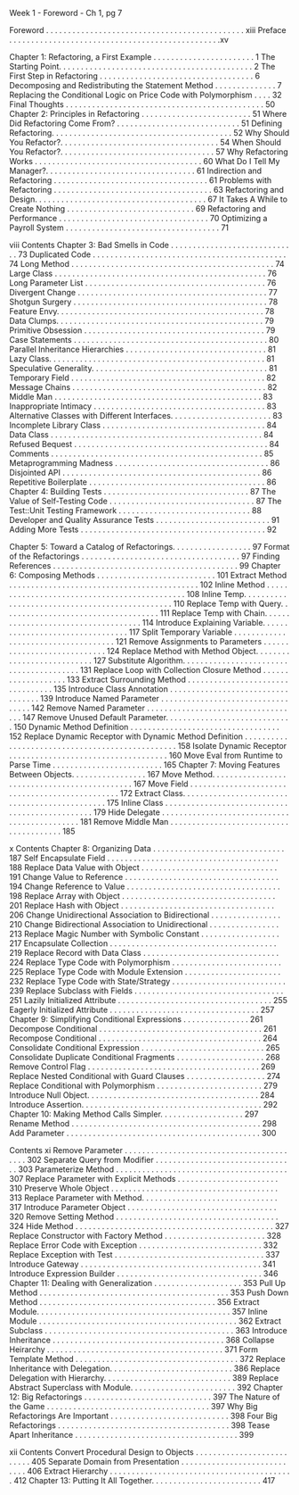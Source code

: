 
Week 1 - Foreword - Ch 1, pg 7

Foreword . . . . . . . . . . . . . . . . . . . . . . . . . . . . . . . . . . . . . . . . . . . . . xiii
Preface . . . . . . . . . . . . . . . . . . . . . . . . . . . . . . . . . . . . . . . . . . . . . . . .xv

Chapter 1: Refactoring, a First Example . . . . . . . . . . . . . . . . . . . . . . . 1
The Starting Point. . . . . . . . . . . . . . . . . . . . . . . . . . . . . . . . . . . . . . . . . . . . 2
The First Step in Refactoring . . . . . . . . . . . . . . . . . . . . . . . . . . . . . . . . . . . 6
Decomposing and Redistributing the Statement Method . . . . . . . . . . . . . . 7
Replacing the Conditional Logic on Price Code with Polymorphism . . . . 32
Final Thoughts . . . . . . . . . . . . . . . . . . . . . . . . . . . . . . . . . . . . . . . . . . . . . 50
Chapter 2: Principles in Refactoring . . . . . . . . . . . . . . . . . . . . . . . . . 51
Where Did Refactoring Come From? . . . . . . . . . . . . . . . . . . . . . . . . . . . . 51
Defining Refactoring. . . . . . . . . . . . . . . . . . . . . . . . . . . . . . . . . . . . . . . . . 52
Why Should You Refactor?. . . . . . . . . . . . . . . . . . . . . . . . . . . . . . . . . . . . 54
When Should You Refactor?. . . . . . . . . . . . . . . . . . . . . . . . . . . . . . . . . . . 57
Why Refactoring Works . . . . . . . . . . . . . . . . . . . . . . . . . . . . . . . . . . . . . . 60
What Do I Tell My Manager?. . . . . . . . . . . . . . . . . . . . . . . . . . . . . . . . . . 61
Indirection and Refactoring . . . . . . . . . . . . . . . . . . . . . . . . . . . . . . . . . . . 61
Problems with Refactoring . . . . . . . . . . . . . . . . . . . . . . . . . . . . . . . . . . . . 63
Refactoring and Design. . . . . . . . . . . . . . . . . . . . . . . . . . . . . . . . . . . . . . . 67
It Takes A While to Create Nothing . . . . . . . . . . . . . . . . . . . . . . . . . . . . . 69
Refactoring and Performance . . . . . . . . . . . . . . . . . . . . . . . . . . . . . . . . . . 70
Optimizing a Payroll System . . . . . . . . . . . . . . . . . . . . . . . . . . . . . . . . . . . 71



viii Contents
Chapter 3: Bad Smells in Code . . . . . . . . . . . . . . . . . . . . . . . . . . . . . 73
Duplicated Code . . . . . . . . . . . . . . . . . . . . . . . . . . . . . . . . . . . . . . . . . . . . 74
Long Method . . . . . . . . . . . . . . . . . . . . . . . . . . . . . . . . . . . . . . . . . . . . . . 74
Large Class . . . . . . . . . . . . . . . . . . . . . . . . . . . . . . . . . . . . . . . . . . . . . . . . 76
Long Parameter List . . . . . . . . . . . . . . . . . . . . . . . . . . . . . . . . . . . . . . . . . 76
Divergent Change . . . . . . . . . . . . . . . . . . . . . . . . . . . . . . . . . . . . . . . . . . . 77
Shotgun Surgery . . . . . . . . . . . . . . . . . . . . . . . . . . . . . . . . . . . . . . . . . . . . 78
Feature Envy. . . . . . . . . . . . . . . . . . . . . . . . . . . . . . . . . . . . . . . . . . . . . . . 78
Data Clumps. . . . . . . . . . . . . . . . . . . . . . . . . . . . . . . . . . . . . . . . . . . . . . . 79
Primitive Obsession . . . . . . . . . . . . . . . . . . . . . . . . . . . . . . . . . . . . . . . . . 79
Case Statements . . . . . . . . . . . . . . . . . . . . . . . . . . . . . . . . . . . . . . . . . . . . 80
Parallel Inheritance Hierarchies . . . . . . . . . . . . . . . . . . . . . . . . . . . . . . . . 81
Lazy Class. . . . . . . . . . . . . . . . . . . . . . . . . . . . . . . . . . . . . . . . . . . . . . . . . 81
Speculative Generality. . . . . . . . . . . . . . . . . . . . . . . . . . . . . . . . . . . . . . . . 81
Temporary Field . . . . . . . . . . . . . . . . . . . . . . . . . . . . . . . . . . . . . . . . . . . . 82
Message Chains . . . . . . . . . . . . . . . . . . . . . . . . . . . . . . . . . . . . . . . . . . . . 82
Middle Man . . . . . . . . . . . . . . . . . . . . . . . . . . . . . . . . . . . . . . . . . . . . . . . 83
Inappropriate Intimacy . . . . . . . . . . . . . . . . . . . . . . . . . . . . . . . . . . . . . . . 83
Alternative Classes with Different Interfaces. . . . . . . . . . . . . . . . . . . . . . . 83
Incomplete Library Class . . . . . . . . . . . . . . . . . . . . . . . . . . . . . . . . . . . . . 84
Data Class . . . . . . . . . . . . . . . . . . . . . . . . . . . . . . . . . . . . . . . . . . . . . . . . 84
Refused Bequest . . . . . . . . . . . . . . . . . . . . . . . . . . . . . . . . . . . . . . . . . . . . 84
Comments . . . . . . . . . . . . . . . . . . . . . . . . . . . . . . . . . . . . . . . . . . . . . . . . 85
Metaprogramming Madness . . . . . . . . . . . . . . . . . . . . . . . . . . . . . . . . . . . 86
Disjointed API . . . . . . . . . . . . . . . . . . . . . . . . . . . . . . . . . . . . . . . . . . . . . 86
Repetitive Boilerplate . . . . . . . . . . . . . . . . . . . . . . . . . . . . . . . . . . . . . . . . 86
Chapter 4: Building Tests . . . . . . . . . . . . . . . . . . . . . . . . . . . . . . . . . 87
The Value of Self-Testing Code . . . . . . . . . . . . . . . . . . . . . . . . . . . . . . . . . 87
The Test::Unit Testing Framework . . . . . . . . . . . . . . . . . . . . . . . . . . . . . . 88
Developer and Quality Assurance Tests . . . . . . . . . . . . . . . . . . . . . . . . . . 91
Adding More Tests . . . . . . . . . . . . . . . . . . . . . . . . . . . . . . . . . . . . . . . . . . 92

Chapter 5: Toward a Catalog of Refactorings. . . . . . . . . . . . . . . . . . 97
Format of the Refactorings . . . . . . . . . . . . . . . . . . . . . . . . . . . . . . . . . . . . 97
Finding References . . . . . . . . . . . . . . . . . . . . . . . . . . . . . . . . . . . . . . . . . . 99
Chapter 6: Composing Methods . . . . . . . . . . . . . . . . . . . . . . . . . . . 101
Extract Method . . . . . . . . . . . . . . . . . . . . . . . . . . . . . . . . . . . . . . . . . . . 102
Inline Method . . . . . . . . . . . . . . . . . . . . . . . . . . . . . . . . . . . . . . . . . . . . . 108
Inline Temp. . . . . . . . . . . . . . . . . . . . . . . . . . . . . . . . . . . . . . . . . . . . . . . 110
Replace Temp with Query. . . . . . . . . . . . . . . . . . . . . . . . . . . . . . . . . . . . 111
Replace Temp with Chain. . . . . . . . . . . . . . . . . . . . . . . . . . . . . . . . . . . . 114
Introduce Explaining Variable. . . . . . . . . . . . . . . . . . . . . . . . . . . . . . . . . 117
Split Temporary Variable . . . . . . . . . . . . . . . . . . . . . . . . . . . . . . . . . . . . 121
Remove Assignments to Parameters . . . . . . . . . . . . . . . . . . . . . . . . . . . . 124
Replace Method with Method Object. . . . . . . . . . . . . . . . . . . . . . . . . . . 127
Substitute Algorithm. . . . . . . . . . . . . . . . . . . . . . . . . . . . . . . . . . . . . . . . 131
Replace Loop with Collection Closure Method . . . . . . . . . . . . . . . . . . . 133
Extract Surrounding Method . . . . . . . . . . . . . . . . . . . . . . . . . . . . . . . . . 135
Introduce Class Annotation . . . . . . . . . . . . . . . . . . . . . . . . . . . . . . . . . . 139
Introduce Named Parameter . . . . . . . . . . . . . . . . . . . . . . . . . . . . . . . . . . 142
Remove Named Parameter . . . . . . . . . . . . . . . . . . . . . . . . . . . . . . . . . . . 147
Remove Unused Default Parameter. . . . . . . . . . . . . . . . . . . . . . . . . . . . . 150
Dynamic Method Definition . . . . . . . . . . . . . . . . . . . . . . . . . . . . . . . . . . 152
Replace Dynamic Receptor with Dynamic Method
Definition . . . . . . . . . . . . . . . . . . . . . . . . . . . . . . . . . . . . . . . . . . . . . . . . 158
Isolate Dynamic Receptor . . . . . . . . . . . . . . . . . . . . . . . . . . . . . . . . . . . . 160
Move Eval from Runtime to Parse Time . . . . . . . . . . . . . . . . . . . . . . . . . 165
Chapter 7: Moving Features Between Objects. . . . . . . . . . . . . . . . . 167
Move Method. . . . . . . . . . . . . . . . . . . . . . . . . . . . . . . . . . . . . . . . . . . . . 167
Move Field . . . . . . . . . . . . . . . . . . . . . . . . . . . . . . . . . . . . . . . . . . . . . . . 172
Extract Class. . . . . . . . . . . . . . . . . . . . . . . . . . . . . . . . . . . . . . . . . . . . . . 175
Inline Class . . . . . . . . . . . . . . . . . . . . . . . . . . . . . . . . . . . . . . . . . . . . . . . 179
Hide Delegate . . . . . . . . . . . . . . . . . . . . . . . . . . . . . . . . . . . . . . . . . . . . . 181
Remove Middle Man . . . . . . . . . . . . . . . . . . . . . . . . . . . . . . . . . . . . . . . 185



x Contents
Chapter 8: Organizing Data . . . . . . . . . . . . . . . . . . . . . . . . . . . . . . 187
Self Encapsulate Field . . . . . . . . . . . . . . . . . . . . . . . . . . . . . . . . . . . . . . . 188
Replace Data Value with Object . . . . . . . . . . . . . . . . . . . . . . . . . . . . . . . 191
Change Value to Reference . . . . . . . . . . . . . . . . . . . . . . . . . . . . . . . . . . . 194
Change Reference to Value . . . . . . . . . . . . . . . . . . . . . . . . . . . . . . . . . . . 198
Replace Array with Object . . . . . . . . . . . . . . . . . . . . . . . . . . . . . . . . . . . 201
Replace Hash with Object . . . . . . . . . . . . . . . . . . . . . . . . . . . . . . . . . . . 206
Change Unidirectional Association to Bidirectional . . . . . . . . . . . . . . . . 210
Change Bidirectional Association to Unidirectional . . . . . . . . . . . . . . . . 213
Replace Magic Number with Symbolic Constant . . . . . . . . . . . . . . . . . . 217
Encapsulate Collection . . . . . . . . . . . . . . . . . . . . . . . . . . . . . . . . . . . . . . 219
Replace Record with Data Class . . . . . . . . . . . . . . . . . . . . . . . . . . . . . . . 224
Replace Type Code with Polymorphism . . . . . . . . . . . . . . . . . . . . . . . . . 225
Replace Type Code with Module Extension . . . . . . . . . . . . . . . . . . . . . . 232
Replace Type Code with State/Strategy . . . . . . . . . . . . . . . . . . . . . . . . . . 239
Replace Subclass with Fields . . . . . . . . . . . . . . . . . . . . . . . . . . . . . . . . . . 251
Lazily Initialized Attribute . . . . . . . . . . . . . . . . . . . . . . . . . . . . . . . . . . . 255
Eagerly Initialized Attribute . . . . . . . . . . . . . . . . . . . . . . . . . . . . . . . . . . 257
Chapter 9: Simplifying Conditional Expressions . . . . . . . . . . . . . . . 261
Decompose Conditional . . . . . . . . . . . . . . . . . . . . . . . . . . . . . . . . . . . . . 261
Recompose Conditional . . . . . . . . . . . . . . . . . . . . . . . . . . . . . . . . . . . . . 264
Consolidate Conditional Expression . . . . . . . . . . . . . . . . . . . . . . . . . . . . 265
Consolidate Duplicate Conditional Fragments . . . . . . . . . . . . . . . . . . . . 268
Remove Control Flag . . . . . . . . . . . . . . . . . . . . . . . . . . . . . . . . . . . . . . . 269
Replace Nested Conditional with Guard Clauses . . . . . . . . . . . . . . . . . . 274
Replace Conditional with Polymorphism . . . . . . . . . . . . . . . . . . . . . . . . 279
Introduce Null Object. . . . . . . . . . . . . . . . . . . . . . . . . . . . . . . . . . . . . . . 284
Introduce Assertion. . . . . . . . . . . . . . . . . . . . . . . . . . . . . . . . . . . . . . . . . 292
Chapter 10: Making Method Calls Simpler. . . . . . . . . . . . . . . . . . . 297
Rename Method . . . . . . . . . . . . . . . . . . . . . . . . . . . . . . . . . . . . . . . . . . . 298
Add Parameter . . . . . . . . . . . . . . . . . . . . . . . . . . . . . . . . . . . . . . . . . . . . 300



Contents xi
Remove Parameter . . . . . . . . . . . . . . . . . . . . . . . . . . . . . . . . . . . . . . . . . 302
Separate Query from Modifier . . . . . . . . . . . . . . . . . . . . . . . . . . . . . . . . 303
Parameterize Method . . . . . . . . . . . . . . . . . . . . . . . . . . . . . . . . . . . . . . . 307
Replace Parameter with Explicit Methods . . . . . . . . . . . . . . . . . . . . . . . 310
Preserve Whole Object . . . . . . . . . . . . . . . . . . . . . . . . . . . . . . . . . . . . . . 313
Replace Parameter with Method. . . . . . . . . . . . . . . . . . . . . . . . . . . . . . . 317
Introduce Parameter Object . . . . . . . . . . . . . . . . . . . . . . . . . . . . . . . . . . 320
Remove Setting Method . . . . . . . . . . . . . . . . . . . . . . . . . . . . . . . . . . . . . 324
Hide Method . . . . . . . . . . . . . . . . . . . . . . . . . . . . . . . . . . . . . . . . . . . . . 327
Replace Constructor with Factory Method . . . . . . . . . . . . . . . . . . . . . . . 328
Replace Error Code with Exception . . . . . . . . . . . . . . . . . . . . . . . . . . . . 332
Replace Exception with Test . . . . . . . . . . . . . . . . . . . . . . . . . . . . . . . . . . 337
Introduce Gateway . . . . . . . . . . . . . . . . . . . . . . . . . . . . . . . . . . . . . . . . . 341
Introduce Expression Builder . . . . . . . . . . . . . . . . . . . . . . . . . . . . . . . . . 346
Chapter 11: Dealing with Generalization . . . . . . . . . . . . . . . . . . . . 353
Pull Up Method . . . . . . . . . . . . . . . . . . . . . . . . . . . . . . . . . . . . . . . . . . . 353
Push Down Method . . . . . . . . . . . . . . . . . . . . . . . . . . . . . . . . . . . . . . . . 356
Extract Module. . . . . . . . . . . . . . . . . . . . . . . . . . . . . . . . . . . . . . . . . . . . 357
Inline Module . . . . . . . . . . . . . . . . . . . . . . . . . . . . . . . . . . . . . . . . . . . . . 362
Extract Subclass . . . . . . . . . . . . . . . . . . . . . . . . . . . . . . . . . . . . . . . . . . . 363
Introduce Inheritance . . . . . . . . . . . . . . . . . . . . . . . . . . . . . . . . . . . . . . . 368
Collapse Heirarchy . . . . . . . . . . . . . . . . . . . . . . . . . . . . . . . . . . . . . . . . 371
Form Template Method . . . . . . . . . . . . . . . . . . . . . . . . . . . . . . . . . . . . . 372
Replace Inheritance with Delegation. . . . . . . . . . . . . . . . . . . . . . . . . . . . 386
Replace Delegation with Hierarchy. . . . . . . . . . . . . . . . . . . . . . . . . . . . . 389
Replace Abstract Superclass with Module. . . . . . . . . . . . . . . . . . . . . . . . 392
Chapter 12: Big Refactorings . . . . . . . . . . . . . . . . . . . . . . . . . . . . . 397
The Nature of the Game . . . . . . . . . . . . . . . . . . . . . . . . . . . . . . . . . . . . . 397
Why Big Refactorings Are Important . . . . . . . . . . . . . . . . . . . . . . . . . . . 398
Four Big Refactorings . . . . . . . . . . . . . . . . . . . . . . . . . . . . . . . . . . . . . . . 398
Tease Apart Inheritance . . . . . . . . . . . . . . . . . . . . . . . . . . . . . . . . . . . . . 399



xii Contents
Convert Procedural Design to Objects . . . . . . . . . . . . . . . . . . . . . . . . . . 405
Separate Domain from Presentation . . . . . . . . . . . . . . . . . . . . . . . . . . . . 406
Extract Hierarchy . . . . . . . . . . . . . . . . . . . . . . . . . . . . . . . . . . . . . . . . . . 412
Chapter 13: Putting It All Together. . . . . . . . . . . . . . . . . . . . . . . . . 417
